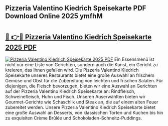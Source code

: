 ## Pizzeria Valentino Kiedrich Speisekarte PDF Download Online 2025 ymfhM

# <h2><a href="http://gcd27v.nevu.top/?p=Pizzeria+Valentino+Kiedrich+Speisekarte">🔗 👉🔴 Pizzeria Valentino Kiedrich Speisekarte 2025 PDF</a></h2>

[![Pizzeria Valentino Kiedrich Speisekarte 2025 PDF](https://i.imgur.com/dBaPXMq.png)](http://gcd27v.nevu.top/?p=Pizzeria+Valentino+Kiedrich+Speisekarte)
Ein Essensmenü ist nicht nur eine Liste von Gerichten, sondern auch die Kunst, ein Gericht zu kreieren, das Ihnen gefallen wird. Die Pizzeria Valentino Kiedrich Speisekarte unseres Restaurants bietet eine große Auswahl an frischem Gemüse und Obst für die Zubereitung von leichten und frischen Salaten. Für diejenigen, die Fleisch bevorzugen, bieten wir eine Auswahl an Gerichten auf der Pizzeria Valentino Kiedrich Speisekarte an: Rindfleisch, Schweinefleisch, Huhn und Fisch. Unseren Auserwählten bieten wir Gourmet-Gerichte wie Schaschlik und Steak an, die auf einem alten Feuer zubereitet werden. Unsere Pizzeria Valentino Kiedrich Speisekarte bietet eine große Auswahl an Desserts, von klassischen Torten und Kuchen bis hin zu exquisiten Crème Brûlée und Schokoladen-Schneitz-Puddings.
